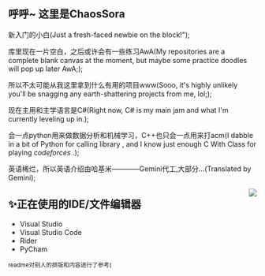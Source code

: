 ## 呼呼~ 这里是ChaosSora

<!--
**chaossora/chaossora** is a ✨ _special_ ✨ repository because its `README.md` (this file) appears on your GitHub profile.

Here are some ideas to get you started:

- 🔭 I’m currently working on ...
- 🌱 I’m currently learning ...
- 👯 I’m looking to collaborate on ...
- 🤔 I’m looking for help with ...
- 💬 Ask me about ...
- 📫 How to reach me: ...
- 😄 Pronouns: ...
- ⚡ Fun fact: ...
-->

新入门的小白(Just a fresh-faced newbie on the block!");

库里现在一片空白，之后或许会有一些练习AwA(My repositories are a complete blank canvas at the moment, but maybe some practice doodles will pop up later AwA;);

所以不太可能从我这里拿到什么有用的项目www(Sooo, it's highly unlikely you'll be snagging any earth-shattering projects from me, lol;);

现在主用和主学语言是C#(Right now, C# is my main jam and what I'm currently leveling up in.);

会一点python用来做数据分析和机械学习，C++也只会一点用来打acm(I dabble in a bit of Python for calling library , and I know just enough C With Class for  playing _codeforces_ .);

英语稀烂，所以英语介绍由哈基米————Gemini代工,大部分...(Translated by Gemini);


<img align="right" src="https://github-readme-stats.vercel.app/api?username=chaossora&show_icons=true&count_private=true" />


## ✨正在使用的IDE/文件编辑器

- Visual Studio
- Visual Studio Code
- Rider
- PyCham


<small>readme对别人的排版和内容进行了参考(</small>






